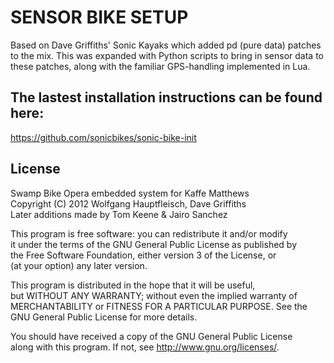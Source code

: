 SENSOR BIKE SETUP
=================

Based on Dave Griffiths' Sonic Kayaks which added pd (pure data) patches to the mix.
This was expanded with Python scripts to bring in sensor data to these patches, along with the familiar GPS-handling implemented in Lua.

## The lastest installation instructions can be found here:
https://github.com/sonicbikes/sonic-bike-init


License
------------------
Swamp Bike Opera embedded system for Kaffe Matthews <br>
Copyright (C) 2012 Wolfgang Hauptfleisch, Dave Griffiths<br>
Later additions made by Tom Keene & Jairo Sanchez<br>

This program is free software: you can redistribute it and/or modify<br>
it under the terms of the GNU General Public License as published by<br>
the Free Software Foundation, either version 3 of the License, or<br>
(at your option) any later version.<br>

This program is distributed in the hope that it will be useful,<br>
but WITHOUT ANY WARRANTY; without even the implied warranty of<br>
MERCHANTABILITY or FITNESS FOR A PARTICULAR PURPOSE.  See the<br>
GNU General Public License for more details.<br>

You should have received a copy of the GNU General Public License<br>
along with this program.  If not, see <http://www.gnu.org/licenses/>.
